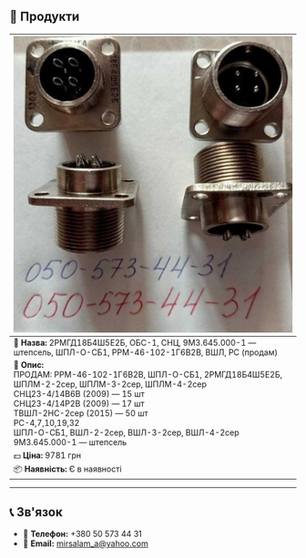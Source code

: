 ## 🛒 Продукти

| ![2РМГД18Б4Ш5Е2Б](res/images/2РМГД18Б4Ш5Е2Б.jpg) |
|----------------------------------------|
| 🔹 **Назва:** 2РМГД18Б4Ш5Е2Б, ОБС-1, СНЦ, 9М3.645.000-1 — штепсель, ШПЛ-О-СБ1, РРМ-46-102-1Г6В2В, ВШЛ, РС (продам) |
| 📝 **Опис:** <br> ПРОДАМ: РРМ-46-102-1Г6В2В, ШПЛ-О-СБ1, 2РМГД18Б4Ш5Е2Б, ШПЛМ-2-2сер, ШПЛМ-3-2сер, ШПЛМ-4-2сер <br> СНЦ23-4/14В6В (2009) — 15 шт <br> СНЦ23-4/14Р2В (2009) — 17 шт <br> ТВШЛ-2НС-2сер (2015) — 50 шт <br> РС-4,7,10,19,32 <br> ШПЛ-О-СБ1, ВШЛ-2-2сер, ВШЛ-3-2сер, ВШЛ-4-2сер <br> 9М3.645.000-1 — штепсель |
| 💵 **Ціна:** 9781 грн |
| 📦 **Наявність:** Є в наявності |

<!-- SEO: ключові слова для пошуку -->
<!--
2РМГД18Б4Ш5Е2Б, штепсель 2РМГД, купити 2РМГД18Б4Ш5Е2Б, продам СНЦ23-4/14, ВШЛ-3-2сер, РРМ-46-102, електрокомпоненти Україна, military connectors Ukraine, СНЦ, РС
-->

<!--
🔻 ШАБЛОН ДЛЯ НОВОГО ПРОДУКТУ — копіюйте та змінюйте:

| ![Назва продукту](res/images/назва-зображення.jpg) |
|-----------------------------------------------------|
| 🔹 **Назва:** Назва продукту |
| 📝 **Опис:** <br> Детальний опис товару, технічні характеристики, рік, кількість, інша важлива інформація |
| 💵 **Ціна:** ХХХ грн |
| 📦 **Наявність:** Є в наявності / Немає в наявності |
-->

---

## 📞 Зв'язок

- 📱 **Телефон:** +380 50 573 44 31  
- 📧 **Email:** mirsalam_a@yahoo.com
